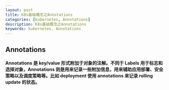 ```yaml
---
layout: post  
title: K8s基础概念之Annotations  
categories: [kubernetes, Annotations]  
description: K8s基础概念之Annotations  
keywords: kubernetes, Annotations  
---
```


## Annotations

#### Annotations 是 key/value 形式附加于对象的注解。不同于 Labels 用于标志和选择对象，Annotations 则是用来记录一些附加信息，用来辅助应用部署、安全策略以及调度策略等。比如 deployment 使用 annotations 来记录 rolling update 的状态。